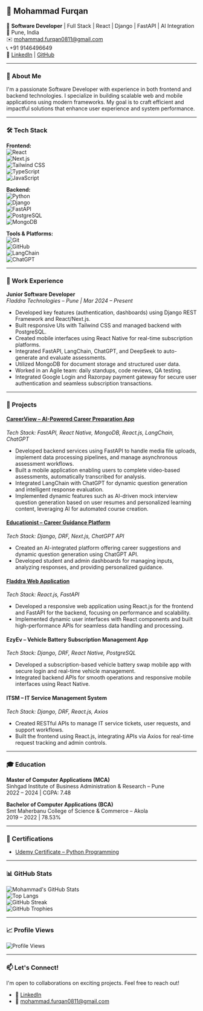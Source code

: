 ## 📌 Mohammad Furqan

🚀 **Software Developer** | Full Stack | React | Django | FastAPI | AI Integration  
📍 Pune, India  
✉️ [mohammad.furqan0811@gmail.com](mailto:mohammad.furqan0811@gmail.com)  
📞 +91 9146496649  
🔗 [LinkedIn](https://www.linkedin.com/in/mohammad-furqan) | [GitHub](https://github.com/Mohammad-Furqan)

---

### 👋 About Me

I'm a passionate Software Developer with experience in both frontend and backend technologies. I specialize in building scalable web and mobile applications using modern frameworks. My goal is to craft efficient and impactful solutions that enhance user experience and system performance.

---

### 🛠️ Tech Stack

**Frontend:**  
![React](https://img.shields.io/badge/React-20232A?style=flat&logo=react)  
![Next.js](https://img.shields.io/badge/Next.js-000000?style=flat&logo=next.js)  
![Tailwind CSS](https://img.shields.io/badge/Tailwind_CSS-38B2AC?style=flat&logo=tailwind-css)  
![TypeScript](https://img.shields.io/badge/TypeScript-007ACC?style=flat&logo=typescript)  
![JavaScript](https://img.shields.io/badge/JavaScript-F7DF1E?style=flat&logo=javascript)

**Backend:**  
![Python](https://img.shields.io/badge/Python-3776AB?style=flat&logo=python)  
![Django](https://img.shields.io/badge/Django-092E20?style=flat&logo=django)  
![FastAPI](https://img.shields.io/badge/FastAPI-009688?style=flat&logo=fastapi)  
![PostgreSQL](https://img.shields.io/badge/PostgreSQL-336791?style=flat&logo=postgresql)  
![MongoDB](https://img.shields.io/badge/MongoDB-47A248?style=flat&logo=mongodb)

**Tools & Platforms:**  
![Git](https://img.shields.io/badge/Git-F05032?style=flat&logo=git)  
![GitHub](https://img.shields.io/badge/GitHub-181717?style=flat&logo=github)  
![LangChain](https://img.shields.io/badge/LangChain-000000?style=flat)  
![ChatGPT](https://img.shields.io/badge/ChatGPT-000000?style=flat)

---

### 💼 Work Experience

**Junior Software Developer**  
*Fladdra Technologies – Pune | Mar 2024 – Present*

- Developed key features (authentication, dashboards) using Django REST Framework and React/Next.js.
- Built responsive UIs with Tailwind CSS and managed backend with PostgreSQL.
- Created mobile interfaces using React Native for real-time subscription platforms.
- Integrated FastAPI, LangChain, ChatGPT, and DeepSeek to auto-generate and evaluate assessments.
- Utilized MongoDB for document storage and structured user data.
- Worked in an Agile team: daily standups, code reviews, QA testing.
- Integrated Google Login and Razorpay payment gateway for secure user authentication and seamless subscription transactions.

---

### 🚀 Projects

#### [CareerView – AI-Powered Career Preparation App](https://careerview.fladdra.com)  
*Tech Stack: FastAPI, React Native, MongoDB, React.js, LangChain, ChatGPT*

- Developed backend services using FastAPI to handle media file uploads, implement data processing pipelines, and manage asynchronous assessment workflows.
- Built a mobile application enabling users to complete video-based assessments, automatically transcribed for analysis.
- Integrated LangChain with ChatGPT for dynamic question generation and intelligent response evaluation.
- Implemented dynamic features such as AI-driven mock interview question generation based on user resumes and personalized learning content, leveraging AI for automated course creation.

#### [Educationist – Career Guidance Platform](https://educationist.ai)  
*Tech Stack: Django, DRF, Next.js, ChatGPT API*

- Created an AI-integrated platform offering career suggestions and dynamic question generation using ChatGPT API.
- Developed student and admin dashboards for managing inputs, analyzing responses, and providing personalized guidance.

#### [Fladdra Web Application](https://fladdra.com)  
*Tech Stack: React.js, FastAPI*

- Developed a responsive web application using React.js for the frontend and FastAPI for the backend, focusing on performance and scalability.
- Implemented dynamic user interfaces with React components and built high-performance APIs for seamless data handling and processing.

#### EzyEv – Vehicle Battery Subscription Management App  
*Tech Stack: Django, DRF, React Native, PostgreSQL*

- Developed a subscription-based vehicle battery swap mobile app with secure login and real-time vehicle management.
- Integrated backend APIs for smooth operations and responsive mobile interfaces using React Native.

#### ITSM – IT Service Management System  
*Tech Stack: Django, DRF, React.js, Axios*

- Created RESTful APIs to manage IT service tickets, user requests, and support workflows.
- Built the frontend using React.js, integrating APIs via Axios for real-time request tracking and admin controls.

---

### 🎓 Education

**Master of Computer Applications (MCA)**  
Sinhgad Institute of Business Administration & Research – Pune  
2022 – 2024 | CGPA: 7.48

**Bachelor of Computer Applications (BCA)**  
Smt Maherbanu College of Science & Commerce – Akola  
2019 – 2022 | 78.53%

---

### 📜 Certifications

- [Udemy Certificate – Python Programming](#)

---

### 📊 GitHub Stats

![Mohammad's GitHub Stats](https://github-readme-stats.vercel.app/api?username=Mohammad-Furqan&show_icons=true&theme=tokyonight)  
![Top Langs](https://github-readme-stats.vercel.app/api/top-langs/?username=Mohammad-Furqan&layout=compact&theme=tokyonight)  
![GitHub Streak](https://github-readme-streak-stats.herokuapp.com/?user=Mohammad-Furqan&theme=tokyonight)  
![GitHub Trophies](https://github-profile-trophy.vercel.app/?username=Mohammad-Furqan&theme=tokyonight)

---

### 📈 Profile Views

![Profile Views](https://komarev.com/ghpvc/?username=Mohammad-Furqan&color=blueviolet)

---

### 📫 Let's Connect!

I'm open to collaborations on exciting projects. Feel free to reach out!

- 🔗 [LinkedIn](https://www.linkedin.com/in/mohammad-furqan)
- 📧 [mohammad.furqan0811@gmail.com](mailto:mohammad.furqan0811@gmail.com)
